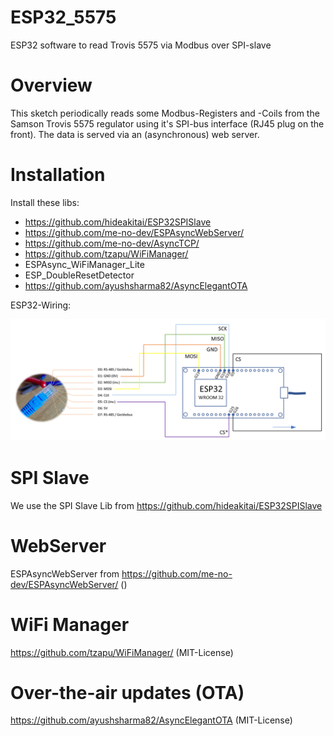 # ESP32_5575
ESP32 software to read Trovis 5575 via Modbus over SPI-slave

# Overview
This sketch periodically reads some Modbus-Registers and -Coils from the Samson Trovis 5575 regulator using it's SPI-bus interface (RJ45 plug on the front). The data is served via an (asynchronous) web server. 

# Installation
Install these libs:

* https://github.com/hideakitai/ESP32SPISlave 
* https://github.com/me-no-dev/ESPAsyncWebServer/
* https://github.com/me-no-dev/AsyncTCP/
* https://github.com/tzapu/WiFiManager/
* ESPAsync_WiFiManager_Lite
* ESP_DoubleResetDetector
* https://github.com/ayushsharma82/AsyncElegantOTA

ESP32-Wiring:

![ESP32 Wiring](doc/ESP32_Pins.png)


# SPI Slave
We use the SPI Slave Lib from https://github.com/hideakitai/ESP32SPISlave

# WebServer
ESPAsyncWebServer from https://github.com/me-no-dev/ESPAsyncWebServer/ ()

# WiFi Manager
https://github.com/tzapu/WiFiManager/ (MIT-License)

# Over-the-air updates (OTA)
https://github.com/ayushsharma82/AsyncElegantOTA (MIT-License)


